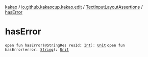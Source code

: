 [kakao](../../index.md) / [io.github.kakaocup.kakao.edit](../index.md) / [TextInputLayoutAssertions](index.md) / [hasError](./has-error.md)

# hasError

`open fun hasError(@StringRes resId: `[`Int`](https://kotlinlang.org/api/latest/jvm/stdlib/kotlin/-int/index.html)`): `[`Unit`](https://kotlinlang.org/api/latest/jvm/stdlib/kotlin/-unit/index.html)
`open fun hasError(error: `[`String`](https://kotlinlang.org/api/latest/jvm/stdlib/kotlin/-string/index.html)`): `[`Unit`](https://kotlinlang.org/api/latest/jvm/stdlib/kotlin/-unit/index.html)